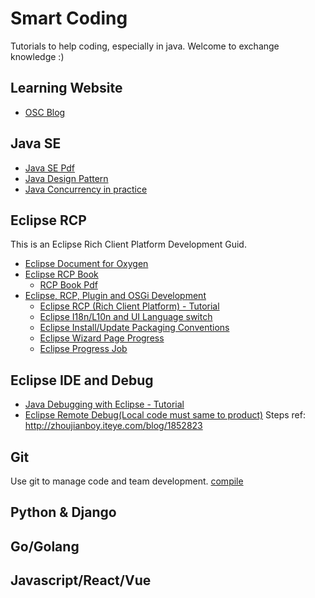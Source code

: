 # Smart Coding
Tutorials to help coding, especially in java. Welcome to exchange knowledge :)

## Learning Website
* [OSC Blog](https://my.oschina.net/liuyuanyuangogo)

## Java SE
* [Java SE Pdf](https://github.com/liuyuanyuan/smart-coding/tree/master/java-se)
* [Java Design Pattern](https://github.com/iluwatar/java-design-patterns)
* [Java Concurrency in practice](http://jcip.net/)

## Eclipse RCP
This is an Eclipse Rich Client Platform Development Guid.
* [Eclipse Document for Oxygen](https://help.eclipse.org/oxygen/index.jsp)
* [Eclipse RCP Book](https://wiki.eclipse.org/Rich_Client_Platform/Book)
  * [RCP Book Pdf](https://github.com/liuyuanyuan/smart-coding/tree/master/eclipse-rcp)
* [Eclipse, RCP, Plugin and OSGi Development](http://www.vogella.com/tutorials/eclipse.html)
  * [Eclipse RCP (Rich Client Platform) - Tutorial](http://www.vogella.com/tutorials/EclipseRCP/article.html)
  * [Eclipse I18n/L10n and UI Language switch](http://www.vogella.com/tutorials/EclipseInternationalization/article.html) 
  * [Eclipse Install/Update Packaging Conventions](https://www.eclipse.org/equinox/p2/repository_packaging.html)
  * [Eclipse Wizard Page Progress](https://www.eclipse.org/forums/index.php/t/369944/)
  * [Eclipse Progress Job](http://www.vogella.com/tutorials/EclipseJobs/article.html)

## Eclipse IDE and Debug
* [Java Debugging with Eclipse - Tutorial](http://www.vogella.com/tutorials/EclipseDebugging/article.html)
* [Eclipse Remote Debug(Local code must same to product)](http://blog.ankursharma.org/2010/05/remote-debugging-eclipse.html)
  Steps ref: http://zhoujianboy.iteye.com/blog/1852823

## Git
Use git to manage code and team development.
[compile](https://github.com/marketplace/category/continuous-integration)

## Python & Django

## Go/Golang

## Javascript/React/Vue

